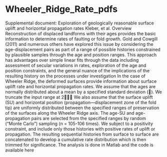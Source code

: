 # Wheeler_Ridge_Rate_pdfs

Supplemental document:
Exploration of geologically reasonable surface uplift and horizontal propagation rates
Kleber, et al.
Overview
Reconstruction of displaced landforms with their ages provides the basic information to determine rates of faulting or fold growth. Gold and Cowgill (2011) and numerous others have explored this issue by considering the age-displacement pairs as part of a range of possible histories constrained by plausible samples through the age and position ranges. This approach has advantages over simple linear fits through the data including assessment of secular variations in rates, exploration of the age and position constraints, and the general nuance of the implications of the resulting history on the processes under investigation
In the case of Wheeler Ridge, the deformed surfaces provide information about surface uplift rate and horizontal propagation rates. We assume that the ages are normally distributed about a mean by a specified standard deviation (). We truncate the input range at 2 We also assume that the surface uplift (SU) and horizontal position (propagation—displacement zone of the fold tip) are uniformly distributed between the specified ranges of preservation of the surfaces along the Wheeler Ridge axis. The age-SU and age-propagation pairs are selected from the specified ranges by random (“Monte Carlo”) sampling (n = 105-106 times). We subject to a positivity constraint, and include only those histories with positive rates of uplift or propagation. The resulting sequential histories from surface to surface are concatenated to develop a cumulative rate distribution which is then trimmed for significance. The analysis is done in Matlab and the code is available here
